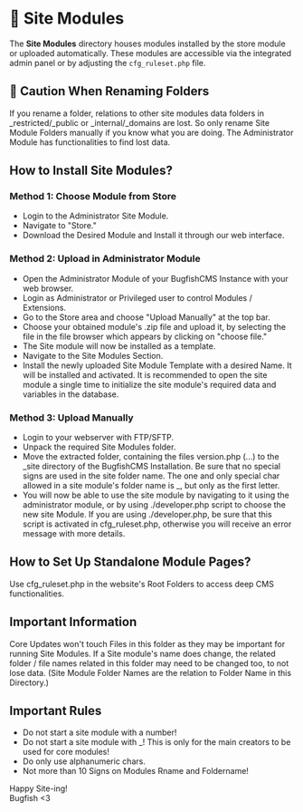 # 🚀 Site Modules

The **Site Modules** directory houses modules installed by the store module or uploaded automatically. These modules are accessible via the integrated admin panel or by adjusting the `cfg_ruleset.php` file.

## 🚧 Caution When Renaming Folders
If you rename a folder, relations to other site modules data folders in _restricted/_public or _internal/_domains are lost. So only rename Site Module Folders manually if you know what you are doing. The Administrator Module has functionalities to find lost data.

## How to Install Site Modules?

### Method 1: Choose Module from Store
- Login to the Administrator Site Module.
- Navigate to "Store."
- Download the Desired Module and Install it through our web interface.

### Method 2: Upload in Administrator Module
- Open the Administrator Module of your BugfishCMS Instance with your web browser.
- Login as Administrator or Privileged user to control Modules / Extensions.
- Go to the Store area and choose "Upload Manually" at the top bar.
- Choose your obtained module's .zip file and upload it, by selecting the file in the file browser which appears by clicking on "choose file."
- The Site module will now be installed as a template.
- Navigate to the Site Modules Section.
- Install the newly uploaded Site Module Template with a desired Name. It will be installed and activated. It is recommended to open the site module a single time to initialize the site module's required data and variables in the database.

### Method 3: Upload Manually
- Login to your webserver with FTP/SFTP.
- Unpack the required Site Modules folder.
- Move the extracted folder, containing the files version.php (...) to the _site directory of the BugfishCMS Installation. Be sure that no special signs are used in the site folder name. The one and only special char allowed in a site module's folder name is _, but only as the first letter.
- You will now be able to use the site module by navigating to it using the administrator module, or by using ./developer.php script to choose the new site Module. If you are using ./developer.php, be sure that this script is activated in cfg_ruleset.php, otherwise you will receive an error message with more details.

## How to Set Up Standalone Module Pages?
Use cfg_ruleset.php in the website's Root Folders to access deep CMS functionalities.

## Important Information
Core Updates won't touch Files in this folder as they may be important for running Site Modules. If a Site module's name does change, the related folder / file names related in this folder may need to be changed too, to not lose data. (Site Module Folder Names are the relation to Folder Name in this Directory.)

## Important Rules
- Do not start a site module with a number!
- Do not start a site module with _! This is only for the main creators to be used for core modules!
- Do only use alphanumeric chars.
- Not more than 10 Signs on Modules Rname and Foldername!

Happy Site-ing!  
Bugfish <3